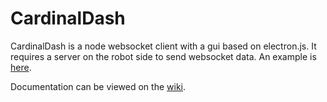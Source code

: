 # CardinalDash
CardinalDash is a node websocket client with a gui based on electron.js. It requires a server on the robot side to send websocket data. An example is [here](https://github.com/Team4159/FRC4159-2017).

Documentation can be viewed on the [wiki](https://github.com/Team4159/cardinaldash/wiki).

